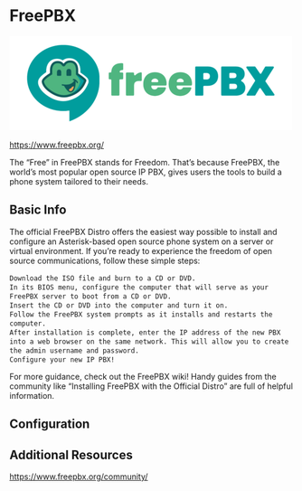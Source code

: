 # FreePBX

![FreePBX logo](freepbx.png)

https://www.freepbx.org/

The “Free” in FreePBX stands for Freedom. That’s because FreePBX, the world’s most popular open source IP PBX, gives users the tools to build a phone system tailored to their needs.

## Basic Info


The official FreePBX Distro offers the easiest way possible to install and configure an Asterisk-based open source phone system on a server or virtual environment. If you’re ready to experience the freedom of open source communications, follow these simple steps:

    Download the ISO file and burn to a CD or DVD.
    In its BIOS menu, configure the computer that will serve as your FreePBX server to boot from a CD or DVD. 
    Insert the CD or DVD into the computer and turn it on.
    Follow the FreePBX system prompts as it installs and restarts the computer.
    After installation is complete, enter the IP address of the new PBX into a web browser on the same network. This will allow you to create the admin username and password.
    Configure your new IP PBX!

For more guidance, check out the FreePBX wiki! Handy guides from the community like “Installing FreePBX with the Official Distro” are full of helpful information.


## Configuration



## Additional Resources

https://www.freepbx.org/community/